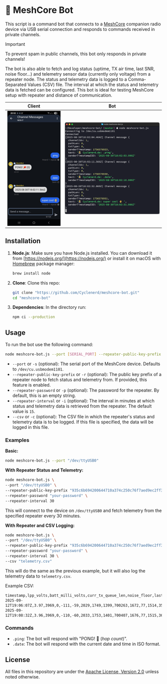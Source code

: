 # 🤖 MeshCore Bot

This script is a command bot that connects to a [MeshCore](https://github.com/meshcore-dev/MeshCore) companion radio device via USB serial connection and responds to commands received in private channels.

> [!IMPORTANT]
> To prevent spam in public channels, this bot only responds in private channels!

The bot is also able to fetch and log status (uptime, TX air time, last SNR, noise floor...) and telemetry sensor data (currently only voltage) from a repeater node.
The status and telemetry data is logged to a Comma-Separated Values (CSV) file.
The interval at which the status and telemetry data is fetched can be configured.
This bot is ideal for testing MeshCore setup with repeater and distance of communication.

| Client | Bot |
|--------|-----|
| ![Screenshot: Client](./img/screenshot-client.jpg) | ![Screenshot: Bot Log](./img/screenshot-bot.png) |

## Installation

1.  **Node.js**: Make sure you have Node.js installed. You can download it from [https://nodejs.org/](https://nodejs.org/) or install it on macOS with [Homebrew](https://brew.sh/) package manager:

    ```bash
    brew install node
    ```

1.  **Clone**: Clone this repo:

    ```bash
    git clone "https://github.com/Cyclenerd/meshcore-bot.git"
    cd "meshcore-bot"
    ```

1.  **Dependencies**: In the directory run:

    ```bash
    npm ci --production
    ```

## Usage

To run the bot use the following command:

```bash
node meshcore-bot.js --port [SERIAL_PORT] --repeater-public-key-prefix [REPEATER_PUBLIC_KEY_PREFIX] --repeater-password [REPEATER_PASSWORD] --repeater-interval [TELEMETRY_INTERVAL_MINUTES] --csv [CSV_FILE]
```

-   `--port` or `-s` (optional): The serial port of the MeshCore device. Defaults to `/dev/cu.usbmodem1101`.
-   `--repeater-public-key-prefix` or `-r` (optional): The public key prefix of a repeater node to fetch status and telemetry from. If provided, this feature is enabled.
-   `--repeater-password` or `-p` (optional): The password for the repeater. By default, this is an empty string.
-   `--repeater-interval` or `-i` (optional): The interval in minutes at which status and telemetry data is retrieved from the repeater. The default value is `15`.
-   `--csv` or `-c` (optional): The CSV file in which the repeater's status and telemetry data is to be logged. If this file is specified, the data will be logged in this file.

### Examples

**Basic:**

```bash
node meshcore-bot.js --port "/dev/ttyUSB0"
```

**With Repeater Status and Telemetry:**

```bash
node meshcore-bot.js \
--port "/dev/ttyUSB0" \
--repeater-public-key-prefix "935c6b694200644710a374c250c76f7aed9ec2ff3e60261447d4eda7c246ce5d" \
--repeater-password "your-password" \
--repeater-interval 30
```
This will connect to the device on `/dev/ttyUSB0` and fetch telemetry from the specified repeater every 30 minutes.

**With Repeater and CSV Logging:**

```bash
node meshcore-bot.js \
--port "/dev/ttyUSB0" \
--repeater-public-key-prefix "935c6b694200644710a374c250c76f7aed9ec2ff3e60261447d4eda7c246ce5d" \
--repeater-password "your-password" \
--repeater-interval 30 \
--csv "telemetry.csv"
```

This will do the same as the previous example, but it will also log the telemetry data to `telemetry.csv`.

Example CSV:

```csv
timestamp,lpp_volts,batt_milli_volts,curr_tx_queue_len,noise_floor,last_rssi,n_packets_recv,n_packets_sent,total_air_time_secs,total_up_time_secs,n_sent_flood,n_sent_direct,n_recv_flood,n_recv_direct,err_events,last_snr,n_direct_dups,n_flood_dups
2025-09-12T19:06:07Z,3.97,3969,0,-111,-59,2029,1749,1399,700263,1672,77,1514,359,0,28,0,98
2025-09-12T19:08:32Z,3.96,3969,0,-110,-60,2033,1753,1401,700407,1676,77,1515,362,0,28,0,98
```

### Commands

-   `.ping`: The bot will respond with "PONG! 🏓 (*hop count*)".
-   `.date`: The bot will respond with the current date and time in ISO format.

## License

All files in this repository are under the [Apache License, Version 2.0](LICENSE) unless noted otherwise.
